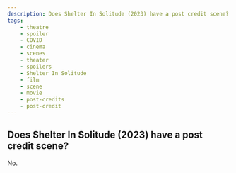 ```yaml
---
description: Does Shelter In Solitude (2023) have a post credit scene?
tags: 
    - theatre
    - spoiler
    - COVID
    - cinema
    - scenes
    - theater
    - spoilers
    - Shelter In Solitude
    - film
    - scene
    - movie
    - post-credits
    - post-credit
---
```


## Does Shelter In Solitude (2023) have a post credit scene?

No.
